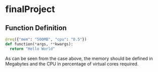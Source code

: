 # finalProject

## Function Definition

```python
@req({"mem": "500MB", "cpu": "0.5"})
def function(*args, **kwargs):
  return "Hello World"
```

As can be seen from the case above, the memory should be defined in Megabytes and the CPU in percentage of virtual cores required.
